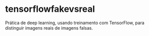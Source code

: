 # tensorflowfakevsreal

Prática de deep learning, usando treinamento com TensorFlow, para distinguir imagens reais de imagens falsas.
